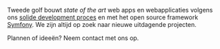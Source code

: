 Tweede golf bouwt *state of the art* web apps en webapplicaties volgens ons [solide development proces](/proces) en met het open source framework [Symfony](/symfony). We zijn altijd op zoek naar nieuwe uitdagende projecten.

Plannen of ideeën? Neem contact met ons op.